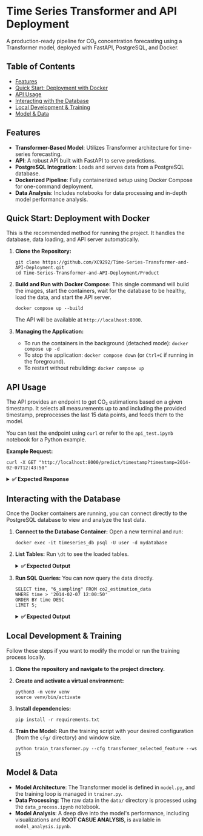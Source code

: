# Time Series Transformer and API Deployment

A production-ready pipeline for CO₂ concentration forecasting using a Transformer model, deployed with FastAPI, PostgreSQL, and Docker.

## Table of Contents

- [Features](#features)
- [Quick Start: Deployment with Docker](#quick-start-deployment-with-docker)
- [API Usage](#api-usage)
- [Interacting with the Database](#interacting-with-the-database)
- [Local Development & Training](#local-development--training)
- [Model & Data](#model--data)


## Features

- **Transformer-Based Model**: Utilizes Transformer architecture for time-series forecasting.
- **API**: A robust API built with FastAPI to serve predictions.
- **PostgreSQL Integration**: Loads and serves data from a PostgreSQL database.
- **Dockerized Pipeline**: Fully containerized setup using Docker Compose for one-command deployment.
- **Data Analysis**: Includes notebooks for data processing and in-depth model performance analysis.

## Quick Start: Deployment with Docker

This is the recommended method for running the project. It handles the database, data loading, and API server automatically.

1. **Clone the Repository:**

   ```
   git clone https://github.com/XC9292/Time-Series-Transformer-and-API-Deployment.git
   cd Time-Series-Transformer-and-API-Deployment/Product
   ```

2. **Build and Run with Docker Compose:** This single command will build the images, start the containers, wait for the database to be healthy, load the data, and start the API server.

   ```
   docker compose up --build
   ```

   The API will be available at `http://localhost:8000`.

3. **Managing the Application:**

   - To run the containers in the background (detached mode): `docker compose up -d`
   - To stop the application: `docker compose down` (or `Ctrl+C` if running in the foreground).
   - To restart without rebuilding: `docker compose up`

## API Usage

The API provides an endpoint to get CO₂ estimations based on a given timestamp. It selects all measurements up to and including the provided timestamp, preprocesses the last 15 data points, and feeds them to the model.

You can test the endpoint using `curl` or refer to the `api_test.ipynb` notebook for a Python example.

**Example Request:**

```
curl -X GET "http://localhost:8000/predict/timestamp?timestamp=2014-02-07T12:43:50"
```

<details> <summary><strong>✅ Expected Response</strong></summary>

```
{
  "predicted_value": {
    "CO2@1 (%)": 0.003164813155308366,
    "CO2@2 (%)": 0.0027541876770555973,
    "CO2@3 (%)": 0.005456096492707729,
    "CO2@4 (%)": 0.006810501683503389,
    "CO2@5 (%)": 0.047059085220098495,
    "CO2@6 (%)": 0.26459965109825134
  },
  "source_timestamp": [
    "2014-02-07T12:33:36",
    "2014-02-07T12:34:19",
    "2014-02-07T12:35:02",
    "2014-02-07T12:35:46",
    "2014-02-07T12:36:29",
    "2014-02-07T12:37:12",
    "2014-02-07T12:37:55",
    "2014-02-07T12:38:38",
    "2014-02-07T12:39:22",
    "2014-02-07T12:40:05",
    "2014-02-07T12:40:48",
    "2014-02-07T12:41:31",
    "2014-02-07T12:42:14",
    "2014-02-07T12:42:58",
    "2014-02-07T12:43:41"
  ],
  "data_points_used": 15
}
```

</details>

## Interacting with the Database

Once the Docker containers are running, you can connect directly to the PostgreSQL database to view and analyze the test data.

1. **Connect to the Database Container:** Open a new terminal and run:

   ```
   docker exec -it timeseries_db psql -U user -d mydatabase
   ```

2. **List Tables:** Run `\dt` to see the loaded tables.

   <details> <summary><strong>✅ Expected Output</strong></summary>

   ```
                List of relations
    Schema |       Name        | Type  | Owner
   --------+---------------------+-------+-------
    public | co2_estimation_data | table | user
   (1 row)
   ```

   </details>

3. **Run SQL Queries:** You can now query the data directly.

   ```
   SELECT time, "6_sampling" FROM co2_estimation_data
   WHERE time > '2014-02-07 12:00:50'
   ORDER BY time DESC
   LIMIT 5;
   ```

   <details> <summary><strong>✅ Expected Output</strong></summary>

   ```
           time         |     6_sampling
   ---------------------+--------------------
    2014-02-07 13:20:24 | 0.2653370295911377
    2014-02-07 13:19:41 | 0.2653370295911377
    2014-02-07 13:18:58 | 0.2986724783768284
    2014-02-07 13:18:14 | 0.2971634953104303
    2014-02-07 13:17:31 | 0.2956545122440322
   (5 rows)
   ```

   </details>

## Local Development & Training

Follow these steps if you want to modify the model or run the training process locally.

1. **Clone the repository and navigate to the project directory.**

2. **Create and activate a virtual environment:**

   ```
   python3 -m venv venv
   source venv/bin/activate
   ```

3. **Install dependencies:**

   ```
   pip install -r requirements.txt
   ```

4. **Train the Model:** Run the training script with your desired configuration (from the `cfg/` directory) and window size.

   ```
   python train_transformer.py --cfg transformer_selected_feature --ws 15
   ```

## Model & Data

- **Model Architecture**: The Transformer model is defined in `model.py`, and the training loop is managed in `trainer.py`.
- **Data Processing**: The raw data in the `data/` directory is processed using the `data_process.ipynb` notebook.
- **Model Analysis**: A deep dive into the model's performance, including visualizations and **ROOT CASUE ANALYSIS**, is available in `model_analysis.ipynb`.
